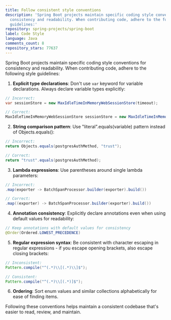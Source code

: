 ```yaml
---
title: Follow consistent style conventions
description: 'Spring Boot projects maintain specific coding style conventions for
  consistency and readability. When contributing code, adhere to the following style
  guidelines:'
repository: spring-projects/spring-boot
label: Code Style
language: Java
comments_count: 8
repository_stars: 77637
---
```


Spring Boot projects maintain specific coding style conventions for consistency and readability. When contributing code, adhere to the following style guidelines:

1. **Explicit type declarations**: Don't use `var` keyword for variable declarations. Always declare variable types explicitly:
```java
// Incorrect:
var sessionStore = new MaxIdleTimeInMemoryWebSessionStore(timeout);

// Correct:
MaxIdleTimeInMemoryWebSessionStore sessionStore = new MaxIdleTimeInMemoryWebSessionStore(timeout);
```

2. **String comparison pattern**: Use "literal".equals(variable) pattern instead of Objects.equals():
```java
// Incorrect:
return Objects.equals(postgresAuthMethod, "trust");

// Correct:
return "trust".equals(postgresAuthMethod);
```

3. **Lambda expressions**: Use parentheses around single lambda parameters:
```java
// Incorrect:
.map(exporter -> BatchSpanProcessor.builder(exporter).build())

// Correct:
.map((exporter) -> BatchSpanProcessor.builder(exporter).build())
```

4. **Annotation consistency**: Explicitly declare annotations even when using default values for readability:
```java
// Keep annotations with default values for consistency
@Order(Ordered.LOWEST_PRECEDENCE)
```

5. **Regular expression syntax**: Be consistent with character escaping in regular expressions - if you escape opening brackets, also escape closing brackets:
```java
// Inconsistent:
Pattern.compile("^(.*)\\[(.*)\\]$");

// Consistent:
Pattern.compile("^(.*)\\[(.*)]$");
```

6. **Ordering**: Sort enum values and similar collections alphabetically for ease of finding items.

Following these conventions helps maintain a consistent codebase that's easier to read, review, and maintain.